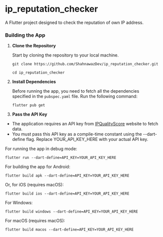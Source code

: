 # ip_reputation_checker

A Flutter project designed to check the reputation of own IP address.


### Building the App

1. **Clone the Repository**

    Start by cloning the repository to your local machine.

    ```shell
    git clone https://github.com/ShahnawazDev/ip_reputation_checker.git

    cd ip_reputation_checker
    ```

2. **Install Dependencies**

    Before running the app, you need to fetch all the dependencies specified in the `pubspec.yaml` file. Run the following command:

    ```shell
    flutter pub get
    ```


3. **Pass the API Key**

- The application requires an API key from [IPQualityScore](https://www.ipqualityscore.com/documentation/proxy-detection-api/overview) website to fetch data. 
- You must pass this API key as a compile-time constant using the --dart-define flag. Replace YOUR_API_KEY_HERE with your actual API key.

For running the app in debug mode:
```shell
flutter run --dart-define=API_KEY=YOUR_API_KEY_HERE
```



For building the app for Android:
```shell
flutter build apk --dart-define=API_KEY=YOUR_API_KEY_HERE
```
Or, for iOS (requires macOS):
```shell
flutter build ios --dart-define=API_KEY=YOUR_API_KEY_HERE
```
For Windows:
```shell
flutter build windows --dart-define=API_KEY=YOUR_API_KEY_HERE
```
For macOS (requires macOS):
```shell
flutter build macos --dart-define=API_KEY=YOUR_API_KEY_HERE
```